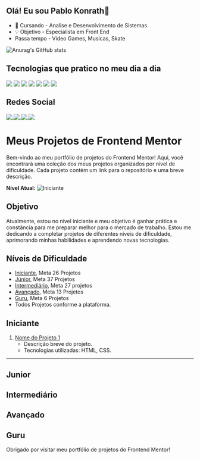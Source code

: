 ## Olá! Eu sou Pablo Konrath👋

- 📖 Cursando - Analise e Desenvolvimento de Sistemas
- 💡 Objetivo - Especialista em Front End
- Passa tempo - Video Games, Musicas, Skate

![Anurag's GitHub stats](https://github-readme-stats.vercel.app/api?username=pablokonrath&show_icons=true&theme=dark)

## Tecnologias que pratico no meu dia a dia

<div style="display: inline-block">
  
<img align="center" src="https://img.shields.io/badge/HTML5-E34F26?style=for-the-badge&logo=html5&logoColor=white" />
<img align="center" src="https://img.shields.io/badge/CSS3-1572B6?style=for-the-badge&logo=css3&logoColor=white" />
<img align="center" src="https://img.shields.io/badge/JavaScript-F7DF1E?style=for-the-badge&logo=javascript&logoColor=black" />
<img align="center" src="https://img.shields.io/badge/TypeScript-007ACC?style=for-the-badge&logo=typescript&logoColor=white" />
<img align="center" src="https://img.shields.io/badge/Tailwind_CSS-38B2AC?style=for-the-badge&logo=tailwind-css&logoColor=white" />
<img align="center" src="https://img.shields.io/badge/React-20232A?style=for-the-badge&logo=react&logoColor=61DAFB" />
<img align="center" src="https://img.shields.io/badge/Node.js-43853D?style=for-the-badge&logo=node.js&logoColor=white" />

</div>

## Redes Social

<div style="display: inline-block">
  <a href="https://www.linkedin.com/in/pablo-konrath-230637176/">
  <img align="center" src="https://img.shields.io/badge/LinkedIn-0077B5?style=for-the-badge&logo=linkedin&logoColor=white" />
  </a>
  <a href="https://www.facebook.com/Pablo-Konrath-Front-End-Web-Developer-103329314850594">
  <img align="center" src="https://img.shields.io/badge/Facebook-1877F2?style=for-the-badge&logo=facebook&logoColor=white" />
  </a>
  <a href="https://web.whatsapp.com/send?phone=5553991887418">
  <img align="center" src="https://img.shields.io/badge/WhatsApp-25D366?style=for-the-badge&logo=whatsapp&logoColor=white" />
  </a>
  <a href="https://www.instagram.com/pablo_konrath/">
  <img align="center" src="https://img.shields.io/badge/Instagram-E4405F?style=for-the-badge&logo=instagram&logoColor=white" />
  </a>
  
</div>

# Meus Projetos de Frontend Mentor

Bem-vindo ao meu portfólio de projetos do Frontend Mentor! Aqui, você encontrará uma coleção dos meus projetos organizados por nível de dificuldade. Cada projeto contém um link para o repositório e uma breve descrição.

**Nível Atual:** ![Iniciante](https://img.shields.io/badge/n%C3%ADvel-Iniciante-green)

## Objetivo

Atualmente, estou no nível iniciante e meu objetivo é ganhar prática e constância para me preparar melhor para o mercado de trabalho. Estou me dedicando a completar projetos de diferentes níveis de dificuldade, aprimorando minhas habilidades e aprendendo novas tecnologias.

## Níveis de Dificuldade

- [Iniciante](#iniciante), Meta 26 Projetos
- [Júnior](#junior), Meta 37 Projetos
- [Intermediário](#intermediario), Meta 27 projetos
- [Avançado](#avancado), Meta 13 Projetos
- [Guru](#guru), Meta 6 Projetos
- Todos Projetos conforme a plataforma.

## Iniciante

1. [Nome do Projeto 1](https://link-para-o-repositorio)
   - Descrição breve do projeto.
   - Tecnologias utilizadas: HTML, CSS.

---

## Junior
## Intermediário
## Avançado
## Guru

Obrigado por visitar meu portfólio de projetos do Frontend Mentor!

